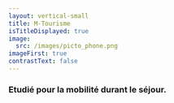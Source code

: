 ```yaml
---
layout: vertical-small
title: M-Tourisme
isTitleDisplayed: true
image:
  src: /images/picto_phone.png
imageFirst: true
contrastText: false
---
```

### Etudié pour la **mobilité** durant le séjour.
